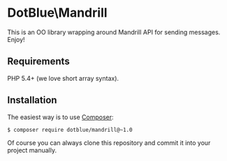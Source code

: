 DotBlue\Mandrill
================
This is an OO library wrapping around Mandrill API for sending messages. Enjoy!

Requirements
------------
PHP 5.4+ (we love short array syntax).

Installation
------------
The easiest way is to use [Composer](http://getcomposer.org/):
```sh
$ composer require dotblue/mandrill@~1.0
```
Of course you can always clone this repository and commit it into your project manually.
